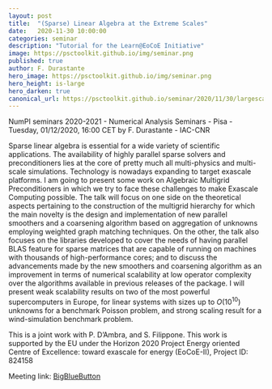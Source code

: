 ```yaml
---
layout: post
title:  "(Sparse) Linear Algebra at the Extreme Scales"
date:   2020-11-30 10:00:00
categories: seminar
description: "Tutorial for the Learn@EoCoE Initiative"
image: https://psctoolkit.github.io/img/seminar.png
published: true
author: F. Durastante
hero_image: https://psctoolkit.github.io/img/seminar.png
hero_height: is-large
hero_darken: true
canonical_url: https://psctoolkit.github.io/seminar/2020/11/30/largescaletalkpisa.html
---
```


NumPI seminars 2020-2021 - Numerical Analysis Seminars - Pisa - Tuesday, 01/12/2020, 16:00 CET
by F. Durastante - IAC-CNR

Sparse linear algebra is essential for a wide variety of scientific applications.
The availability of highly parallel sparse solvers and preconditioners lies at the
core of pretty much all multi-physics and multi-scale simulations. Technology
is nowadays expanding to target exascale platforms. I am going to present
some work on Algebraic Multigrid Preconditioners in which we try to face these
challenges to make Exascale Computing possible.
The talk will focus on one side on the theoretical aspects pertaining to the
construction of the multigrid hierarchy for which the main novelty is the design
and implementation of new parallel smoothers and a coarsening algorithm
based on aggregation of unknowns employing weighted graph matching techniques.
On the other, the talk also focuses on the libraries developed to cover
the needs of having parallel BLAS feature for sparse matrices that are capable
of running on machines with thousands of high-performance cores; and to discuss
the advancements made by the new smoothers and coarsening algorithm
as an improvement in terms of numerical scalability at low operator complexity
over the algorithms available in previous releases of the package. I will present
weak scalability results on two of the most powerful supercomputers in Europe,
for linear systems with sizes up to $O(10^{10})$ unknowns for a benchmark Poisson
problem, and strong scaling result for a wind-simulation benchmark problem.

This is a joint work with P. D’Ambra, and S. Filippone. This work is supported by the
EU under the Horizon 2020 Project Energy oriented Centre of
Excellence: toward exascale for energy (EoCoE-II), Project ID: 824158

Meeting link: [BigBlueButton](https://hausdorff.dm.unipi.it/b/leo-xik-xu4)
